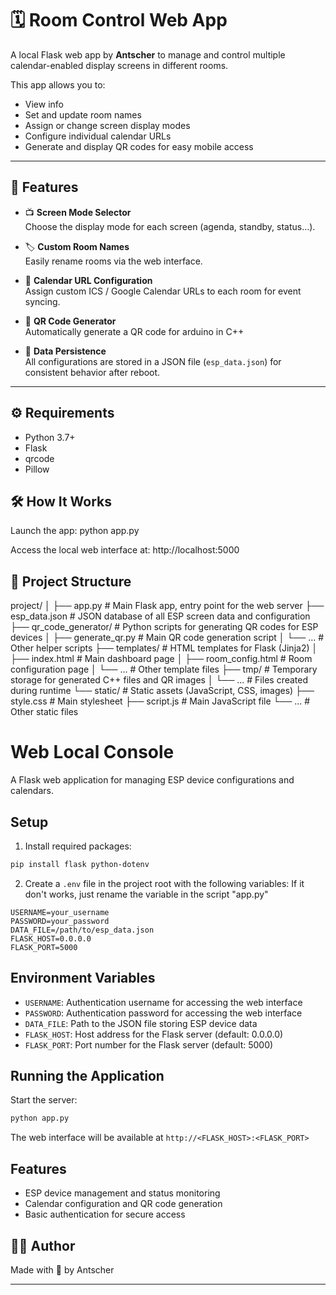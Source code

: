 # 🗓️ Room Control Web App

A local Flask web app by **Antscher** to manage and control multiple calendar-enabled display screens in different rooms.

This app allows you to:
- View info
- Set and update room names
- Assign or change screen display modes
- Configure individual calendar URLs
- Generate and display QR codes for easy mobile access

---

## 🚀 Features

- 📺 **Screen Mode Selector**  
  Choose the display mode for each screen (agenda, standby, status…).

- 🏷️ **Custom Room Names**  
  Easily rename rooms via the web interface.

- 🔗 **Calendar URL Configuration**  
  Assign custom ICS / Google Calendar URLs to each room for event syncing.

- 📱 **QR Code Generator**  
  Automatically generate a QR code for arduino in C++

- 💾 **Data Persistence**  
  All configurations are stored in a JSON file (`esp_data.json`) for consistent behavior after reboot.

---

## ⚙️ Requirements

- Python 3.7+
- Flask
- qrcode
- Pillow

## 🛠️ How It Works
Launch the app:
python app.py

Access the local web interface at:
http://localhost:5000

## 📁 Project Structure

project/
│
├── app.py                 # Main Flask app, entry point for the web server
├── esp_data.json          # JSON database of all ESP screen data and configuration
├── qr_code_generator/     # Python scripts for generating QR codes for ESP devices
│   ├── generate_qr.py     # Main QR code generation script
│   └── ...                # Other helper scripts
├── templates/             # HTML templates for Flask (Jinja2)
│   ├── index.html         # Main dashboard page
│   ├── room_config.html   # Room configuration page
│   └── ...                # Other template files
├── tmp/                   # Temporary storage for generated C++ files and QR images
│   └── ...                # Files created during runtime
└── static/                # Static assets (JavaScript, CSS, images)
    ├── style.css          # Main stylesheet
    ├── script.js          # Main JavaScript file
    └── ...                # Other static files




# Web Local Console

A Flask web application for managing ESP device configurations and calendars.

## Setup

1. Install required packages:
```bash
pip install flask python-dotenv
```

2. Create a `.env` file in the project root with the following variables:
If it don't works, just rename the variable in the script "app.py"
```
USERNAME=your_username
PASSWORD=your_password
DATA_FILE=/path/to/esp_data.json
FLASK_HOST=0.0.0.0
FLASK_PORT=5000
```

## Environment Variables

- `USERNAME`: Authentication username for accessing the web interface
- `PASSWORD`: Authentication password for accessing the web interface
- `DATA_FILE`: Path to the JSON file storing ESP device data
- `FLASK_HOST`: Host address for the Flask server (default: 0.0.0.0)
- `FLASK_PORT`: Port number for the Flask server (default: 5000)

## Running the Application

Start the server:
```bash
python app.py
```

The web interface will be available at `http://<FLASK_HOST>:<FLASK_PORT>`

## Features

- ESP device management and status monitoring
- Calendar configuration and QR code generation
- Basic authentication for secure access

## 🧑‍💻 Author
Made with 🧠 by Antscher

---
